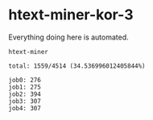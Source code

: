 # htext-miner-kor-3

Everything doing here is automated.

```
htext-miner

total: 1559/4514 (34.536996012405844%)

job0: 276
job1: 275
job2: 394
job3: 307
job4: 307
```